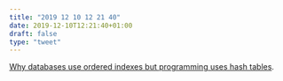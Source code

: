 ```yaml
---
title: "2019 12 10 12 21 40"
date: 2019-12-10T12:21:40+01:00
draft: false
type: "tweet"
---
```

[Why databases use ordered indexes but programming uses hash tables](https://www.evanjones.ca/ordered-vs-unordered-indexes.html).
